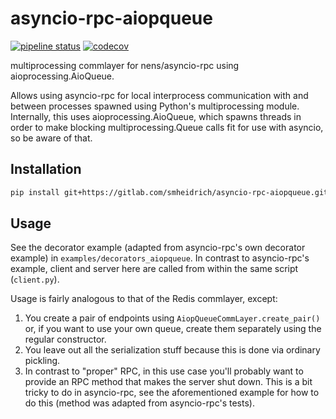 
# asyncio-rpc-aiopqueue

[![pipeline status](https://gitlab.com/smheidrich/asyncio-rpc-aiopqueue/badges/main/pipeline.svg?style=flat-square)](https://gitlab.com/smheidrich/asyncio-rpc-aiopqueue/-/commits/main)
[![codecov](https://img.shields.io/codecov/c/gl/smheidrich/asyncio-rpc-aiopqueue?style=flat-square&token=TODO)](https://codecov.io/gl/smheidrich/asyncio-rpc-aiopqueue)

multiprocessing commlayer for nens/asyncio-rpc using aioprocessing.AioQueue.

Allows using asyncio-rpc for local interprocess communication with and between
processes spawned using Python's multiprocessing module. Internally, this uses
aioprocessing.AioQueue, which spawns threads in order to make blocking
multiprocessing.Queue calls fit for use with asyncio, so be aware of that.


## Installation

```bash
pip install git+https://gitlab.com/smheidrich/asyncio-rpc-aiopqueue.git
```

## Usage

See the decorator example (adapted from asyncio-rpc's own decorator example) in
`examples/decorators_aiopqueue`. In contrast to asyncio-rpc's example, client
and server here are called from within the same script (`client.py`).

Usage is fairly analogous to that of the Redis commlayer, except:

1. You create a pair of endpoints using `AiopQueueCommLayer.create_pair()` or,
   if you want to use your own queue, create them separately using the regular
   constructor.
2. You leave out all the serialization stuff because this is done via ordinary
   pickling.
3. In contrast to "proper" RPC, in this use case you'll probably want to
   provide an RPC method that makes the server shut down. This is a bit tricky
   to do in asyncio-rpc, see the aforementioned example for how to do this
   (method was adapted from asyncio-rpc's tests).
